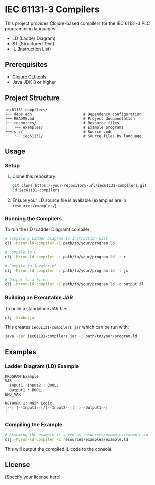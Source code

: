 # IEC 61131-3 Compilers

This project provides Clojure-based compilers for the IEC 61131-3 PLC programming languages:

- LD (Ladder Diagram)
- ST (Structured Text)
- IL (Instruction List)

## Prerequisites

- [Clojure CLI tools](https://clojure.org/guides/install_clojure)
- Java JDK 8 or higher

## Project Structure

```
iec61131-compilers/
├── deps.edn                       # Dependency configuration
├── README.md                      # Project documentation
├── resources/                     # Resource files
│   └── examples/                  # Example programs
└── src/                           # Source code
    └── iec61131/                  # Source files by language
```

## Usage

### Setup

1. Clone this repository:
   ```bash
   git clone https://your-repository-url/iec61131-compilers.git
   cd iec61131-compilers
   ```

2. Ensure your LD source file is available (examples are in `resources/examples/`)

### Running the Compilers

To run the LD (Ladder Diagram) compiler:

```bash
# Compile a Ladder Diagram to Instruction List
clj -M:run-ld-compiler -i path/to/your/program.ld

# Compile to C
clj -M:run-ld-compiler -i path/to/your/program.ld -t c

# Compile to JavaScript
clj -M:run-ld-compiler -i path/to/your/program.ld -t js

# Output to a file
clj -M:run-ld-compiler -i path/to/your/program.ld -o output.il
```

### Building an Executable JAR

To build a standalone JAR file:

```bash
clj -X:uberjar
```

This creates `iec61131-compilers.jar` which can be run with:

```bash
java -jar iec61131-compilers.jar -i path/to/your/program.ld
```

## Examples

### Ladder Diagram (LD) Example

```
PROGRAM Example
VAR
  Input1, Input2 : BOOL;
  Output1 : BOOL;
END_VAR

NETWORK 1: Main Logic
|--| |--Input1--|/|--Input2--|(  )--Output1--|
|
```

### Compiling the Example

```bash
# Assuming the example is saved as resources/examples/example.ld
clj -M:run-ld-compiler -i resources/examples/example.ld
```

This will output the compiled IL code to the console.

## License

[Specify your license here]